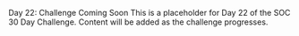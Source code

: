 Day 22: Challenge Coming Soon
This is a placeholder for Day 22 of the SOC 30 Day Challenge.
Content will be added as the challenge progresses.
